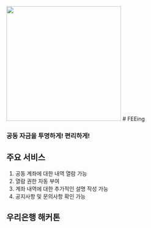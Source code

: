 <img src="https://user-images.githubusercontent.com/55429237/116961353-13cf4500-acde-11eb-869c-00c336879e3e.png" width="300">
# FEEing

### 공동 자금을 투명하게! 편리하게!

## 주요 서비스
1. 공동 계좌에 대한 내역 열람 가능
2. 열람 권한 자동 부여
3. 계좌 내역에 대한 추가적인 설명 작성 가능
4. 공지사항 및 문의사항 확인 가능


## 우리은행 해커톤
